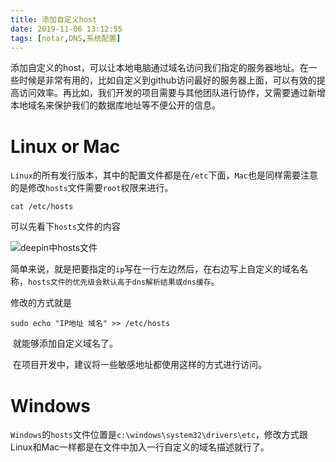 ```yaml
---
title: 添加自定义host
date: 2019-11-06 13:12:55
tags: [notar,DNS,系统配置]
---
```

​添加自定义的host，可以让本地电脑通过域名访问我们指定的服务器地址。在一些时候是非常有用的，比如自定义到github访问最好的服务器上面，可以有效的提高访问效率。再比如，我们开发的项目需要与其他团队进行协作，又需要通过新增本地域名来保护我们的数据库地址等不便公开的信息。

# Linux or Mac

`Linux`的所有发行版本，其中的配置文件都是在`/etc`下面，`Mac`也是同样需要注意的是修改`hosts`文件需要`root`权限来进行。

```shell
cat /etc/hosts
```

可以先看下`hosts`文件的内容

![deepin中hosts文件](http://file.zyarcher.com/201911061323.png)

简单来说，就是把要指定的`ip`写在一行左边然后，在右边写上自定义的域名名称，`hosts文件的优先级会默认高于dns解析结果或dns缓存`。

修改的方式就是

```shell
sudo echo "IP地址 域名" >> /etc/hosts
```

​	就能够添加自定义域名了。

​	在项目开发中，建议将一些敏感地址都使用这样的方式进行访问。

# Windows

`Windows`的`hosts`文件位置是`c:\windows\system32\drivers\etc`，修改方式跟Linux和Mac一样都是在文件中加入一行自定义的域名描述就行了。
